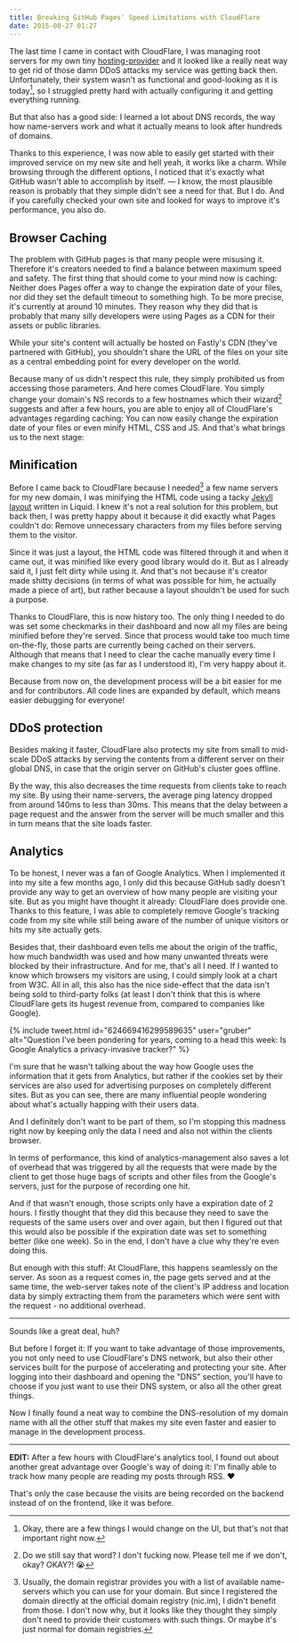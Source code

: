 ```yaml
---
title: Breaking GitHub Pages' Speed Limitations with CloudFlare
date: 2015-08-27 01:27
---
```


The last time I came in contact with CloudFlare, I was managing root servers for my own tiny [hosting-provider][1] and it looked like a really neat way to get rid of those damn DDoS attacks my service was getting back then. Unfortunately, their system wasn't as functional and good-looking as it is today[^1], so I struggled pretty hard with actually configuring it and getting everything running.

But that also has a good side: I learned a lot about DNS records, the way how name-servers work and what it actually means to look after hundreds of domains.

Thanks to this experience, I was now able to easily get started with their improved service on my new site and hell yeah, it works like a charm. While browsing through the different options, I noticed that it's exactly what GitHub wasn't able to accomplish by itself. — I know, the most plausible reason is probably that they simple didn't see a need for that. But I do. And if you carefully checked your own site and looked for ways to improve it's performance, you also do.

## Browser Caching

The problem with GitHub pages is that many people were misusing it. Therefore it's creators needed to find a balance between maximum speed and safety. The first thing that should come to your mind now is caching: Neither does Pages offer a way to change the expiration date of your files, nor did they set the default timeout to something high. To be more precise, it's currently at around 10 minutes. They reason why they did that is probably that many silly developers were using Pages as a CDN for their assets or public libraries.

While your site's content will actually be hosted on Fastly's CDN (they've partnered with GitHub), you shouldn't share the URL of the files on your site as a central embedding point for every developer on the world.

Because many of us didn't respect this rule, they simply prohibited us from accessing those parameters. And here comes CloudFlare. You simply change your domain's NS records to a few hostnames which their wizard[^2] suggests and after a few hours, you are able to enjoy all of CloudFlare's advantages regarding caching: You can now easily change the expiration date of your files or even minify HTML, CSS and JS. And that's what brings us to the next stage:

## Minification

Before I came back to CloudFlare because I needed[^3] a few name servers for my new domain, I was minifying the HTML code using a tacky [Jekyll layout][2] written in Liquid. I knew it's not a real solution for this problem, but back then, I was pretty happy about it because it did exactly what Pages couldn't do: Remove unnecessary characters from my files before serving them to the visitor.

Since it was just a layout, the HTML code was filtered through it and when it came out, it was minified like every good library would do it. But as I already said it, I just felt dirty while using it. And that's not because it's creator made shitty decisions (in terms of what was possible for him, he actually made a piece of art), but rather because a layout shouldn't be used for such a purpose.

Thanks to CloudFlare, this is now history too. The only thing I needed to do was set some checkmarks in their dashboard and now all my files are being minified before they're served. Since that process would take too much time on-the-fly, those parts are currently being cached on their servers. Although that means that I need to clear the cache manually every time I make changes to my site (as far as I understood it), I'm very happy about it.

Because from now on, the development process will be a bit easier for me and for contributors. All code lines are expanded by default, which means easier debugging for everyone!

## DDoS protection

Besides making it faster, CloudFlare also protects my site from small to mid-scale DDoS attacks by serving the contents from a different server on their global DNS, in case that the origin server on GitHub's cluster goes offline.

By the way, this also decreases the time requests from clients take to reach my site. By using their name-servers, the average ping latency dropped from around 140ms to less than 30ms. This means that the delay between a page request and the answer from the server will be much smaller and this in turn means that the site loads faster.

## Analytics

To be honest, I never was a fan of Google Analytics. When I implemented it into my site a few months ago, I only did this because GitHub sadly doesn't provide any way to get an overview of how many people are visiting your site. But as you might have thought it already: CloudFlare does provide one. Thanks to this feature, I was able to completely remove Google's tracking code from my site while still being aware of the number of unique visitors or hits my site actually gets.

Besides that, their dashboard even tells me about the origin of the traffic, how much bandwidth was used and how many unwanted threats were blocked by their infrastructure. And for me, that's all I need. If I wanted to know which browsers my visitors are using, I could simply look at a chart from W3C. All in all, this also has the nice side-effect that the data isn't being sold to third-party folks (at least I don't think that this is where CloudFlare gets its hugest revenue from, compared to companies like Google).

{% include tweet.html id="624669416299589635" user="gruber" alt="Question I’ve been pondering for years, coming to a head this week: Is Google Analytics a privacy-invasive tracker?" %}

I'm sure that he wasn't talking about the way how Google uses the information that it gets from Analytics, but rather if the cookies set by their services are also used for advertising purposes on completely different sites. But as you can see, there are many influential people wondering about what's actually happing with their users data.

And I definitely don't want to be part of them, so I'm stopping this madness right now by keeping only the data I need and also not within the clients browser.

In terms of performance, this kind of analytics-management also saves a lot of overhead that was triggered by all the requests that were made by the client to get those huge bags of scripts and other files from the Google's servers, just for the purpose of recording one hit.

And if that wasn't enough, those scripts only have a expiration date of 2 hours. I firstly thought that they did this because they need to save the requests of the same users over and over again, but then I figured out that this would also be possible if the expiration date was set to something better (like one week). So in the end, I don't have a clue why they're even doing this.

But enough with this stuff: At CloudFlare, this happens seamlessly on the server. As soon as a request comes in, the page gets served and at the same time, the web-server takes note of the client's IP address and location data by simply extracting them from the parameters which were sent with the request - no additional overhead.

---

Sounds like a great deal, huh?

But before I forget it: If you want to take advantage of those improvements, you not only need to use CloudFlare's DNS network, but also their other services built for the purpose of accelerating and protecting your site. After logging into their dashboard and opening the "DNS" section, you'll have to choose if you just want to use their DNS system, or also all the other great things.

Now I finally found a neat way to combine the DNS-resolution of my domain name with all the other stuff that makes my site even faster and easier to manage in the development process.

---

**EDIT:** After a few hours with CloudFlare's analytics tool, I found out about another great advantage over Google's way of doing it: I'm finally able to track how many people are reading my posts through RSS. ♥️

That's only the case because the visits are being recorded on the backend instead of on the frontend, like it was before.

[^1]: Okay, there are a few things I would change on the UI, but that's not that important right now.

[^2]: Do we still say that word? I don't fucking now. Please tell me if we don't, okay? OKAY?! 😭

[^3]: Usually, the domain registrar provides you with a list of available name-servers which you can use for your domain. But since I registered the domain directly at the official domain registry (nic.im), I didn't benefit from those. I don't now why, but it looks like they thought they simply don't need to provide their customers with such things. Or maybe it's just normal for domain registries.

[1]: http://frewhost.net
[2]: https://github.com/penibelst/jekyll-compress-html
